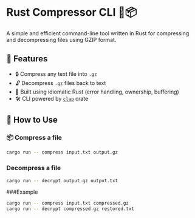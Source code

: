 # Rust Compressor CLI 🦀📦

A simple and efficient command-line tool written in Rust for compressing and decompressing files using GZIP format.

## 🚀 Features

- 🔒 Compress any text file into `.gz`
- 🔓 Decompress `.gz` files back to text
- 🧠 Built using idiomatic Rust (error handling, ownership, buffering)
- 🛠️ CLI powered by [`clap`](https://docs.rs/clap) crate

## 🧪 How to Use

### 📦 Compress a file

```bash
cargo run -- compress input.txt output.gz
```
### Decompress a file
```bash
cargo run -- decrypt output.gz output.txt
```

###Example
```bash
cargo run -- compress input.txt compressed.gz
cargo run -- decrypt compressed.gz restored.txt
```
